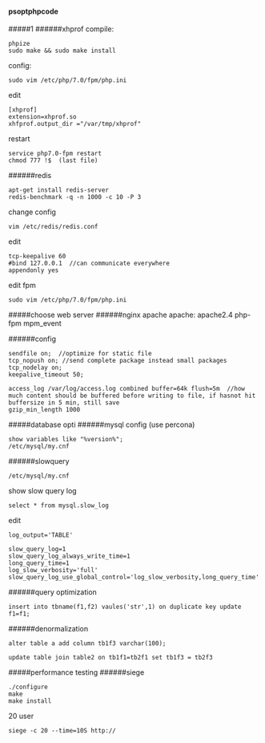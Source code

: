 #### psoptphpcode
#####1
######xhprof
compile:
```
phpize
sudo make && sudo make install
```
config:
```
sudo vim /etc/php/7.0/fpm/php.ini
```
edit
```
[xhprof]
extension=xhprof.so
xhfprof.output_dir ="/var/tmp/xhprof"
```
restart
```
service php7.0-fpm restart
chmod 777 !$  (last file)
```


######redis
```
apt-get install redis-server
redis-benchmark -q -n 1000 -c 10 -P 3
```
change config
```
vim /etc/redis/redis.conf
```
edit
```
tcp-keepalive 60
#bind 127.0.0.1  //can communicate everywhere
appendonly yes
```
edit fpm
```
sudo vim /etc/php/7.0/fpm/php.ini
```
#####choose web server
######nginx apache
apache: apache2.4 php-fpm mpm_event

######config
```
sendfile on;  //optimize for static file
tcp_nopush on; //send complete package instead small packages
tcp_nodelay on;
keepalive_timeout 50;

```
```
access_log /var/log/access.log combined buffer=64k flush=5m  //how much content should be buffered before writing to file, if hasnot hit buffersize in 5 min, still save
gzip_min_length 1000
```

#####database opti
######mysql config (use percona)
```
show variables like "%version%";
/etc/mysql/my.cnf
```
######slowquery
```
/etc/mysql/my.cnf
```
show slow query log
```
select * from mysql.slow_log
```
edit
```
log_output='TABLE'

slow_query_log=1
slow_query_log_always_write_time=1
long_query_time=1
log_slow_verbosity='full'
slow_query_log_use_global_control='log_slow_verbosity,long_query_time'
```
######query optimization
```
insert into tbname(f1,f2) vaules('str',1) on duplicate key update f1=f1;
```
######denormalization
```
alter table a add column tb1f3 varchar(100);

update table join table2 on tb1f1=tb2f1 set tb1f3 = tb2f3
```
#####performance testing
######siege
```
./configure
make
make install
```
20 user
```
siege -c 20 --time=10S http://
```
